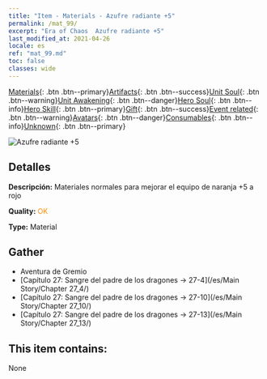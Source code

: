 ```yaml
---
title: "Item - Materials - Azufre radiante +5"
permalink: /mat_99/
excerpt: "Era of Chaos  Azufre radiante +5"
last_modified_at: 2021-04-26
locale: es
ref: "mat_99.md"
toc: false
classes: wide
---
```

 [Materials](/ItemsES/){: .btn .btn--primary}[Artifacts](/ItemsES/Artifacts/){: .btn .btn--success}[Unit Soul](/ItemsES/UnitSoul/){: .btn .btn--warning}[Unit Awakening](/ItemsES/UnitAwakening/){: .btn .btn--danger}[Hero Soul](/ItemsES/HeroSoul/){: .btn .btn--info}[Hero Skill](/ItemsES/HeroSkill/){: .btn .btn--primary}[Gift](/ItemsES/Gift/){: .btn .btn--success}[Event related](/ItemsES/Events/){: .btn .btn--warning}[Avatars](/ItemsES/Avatars/){: .btn .btn--danger}[Consumables](/ItemsES/Consumables/){: .btn .btn--info}[Unknown](/ItemsES/Unknown/){: .btn .btn--primary}

 ![Azufre radiante +5](/images/t/i_cailiao_liuhuang3.png)

## Detalles
 **Descripción:** Materiales normales para mejorar el equipo de naranja +5 a rojo

 **Quality:** <span style="color: #FF8C00">OK</span>

 **Type:** Material

## Gather

*    Aventura de Gremio 
*    [Capítulo 27: Sangre del padre de los dragones -> 27-4](/es/Main Story/Chapter 27_4/) 
*    [Capítulo 27: Sangre del padre de los dragones -> 27-10](/es/Main Story/Chapter 27_10/) 
*    [Capítulo 27: Sangre del padre de los dragones -> 27-13](/es/Main Story/Chapter 27_13/) 

## This item contains:

  None

